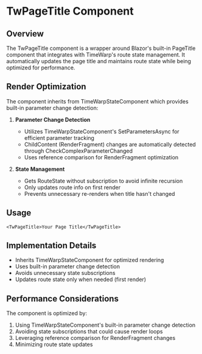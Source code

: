# TwPageTitle Component

## Overview
The TwPageTitle component is a wrapper around Blazor's built-in PageTitle component that integrates with TimeWarp's route state management. It automatically updates the page title and maintains route state while being optimized for performance.

## Render Optimization
The component inherits from TimeWarpStateComponent which provides built-in parameter change detection:

1. **Parameter Change Detection**
   - Utilizes TimeWarpStateComponent's SetParametersAsync for efficient parameter tracking
   - ChildContent (RenderFragment) changes are automatically detected through CheckComplexParameterChanged
   - Uses reference comparison for RenderFragment optimization

2. **State Management**
   - Gets RouteState without subscription to avoid infinite recursion
   - Only updates route info on first render
   - Prevents unnecessary re-renders when title hasn't changed

## Usage
```razor
<TwPageTitle>Your Page Title</TwPageTitle>
```

## Implementation Details
- Inherits TimeWarpStateComponent for optimized rendering
- Uses built-in parameter change detection
- Avoids unnecessary state subscriptions
- Updates route state only when needed (first render)

## Performance Considerations
The component is optimized by:
1. Using TimeWarpStateComponent's built-in parameter change detection
2. Avoiding state subscriptions that could cause render loops
3. Leveraging reference comparison for RenderFragment changes
4. Minimizing route state updates
